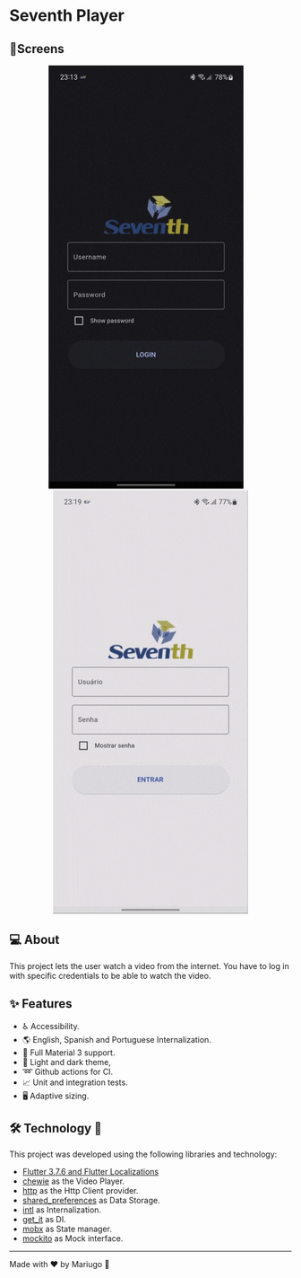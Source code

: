 # Seventh Player

## 📱Screens 

  <div align="center">
   <img src="assets/github/img_01.gif"></img>
   &nbsp&nbsp&nbsp
    <img src="assets/github/img_02.gif"></img>
  </div>
  
## 💻 About

This project lets the user watch a video from the internet. You have to log in with specific credentials to be able to watch the video.

## ✨ Features

- ♿ Accessibility. 
- 🌎 English, Spanish and Portuguese Internalization.
- 🤖 Full Material 3 support.
- 📲 Light and dark theme,
- ➿ Github actions for CI.
- 📈 Unit and integration tests.
- 🖥️ Adaptive sizing.


## 🛠 Technology 🚀

This project was developed using the following libraries and technology:

- <a href="https://flutter.dev/">Flutter 3.7.6 and Flutter Localizations</a>
- <a href="https://pub.dev/packages/chewie">chewie</a> as the Video Player.
- <a href="https://pub.dev/packages/http">http</a> as the Http Client provider.
- <a href="https://pub.dev/packages/shared_preferences">shared_preferences</a> as Data Storage.
- <a href="https://pub.dev/packages/intl">intl</a> as Internalization.
- <a href="https://pub.dev/packages/get_it">get_it</a> as DI.
- <a href="https://pub.dev/packages/mobx">mobx</a> as State manager.
- <a href="https://pub.dev/packages/mockito">mockito</a> as Mock interface.
---
Made with ❤️ by Mariugo 🚀
